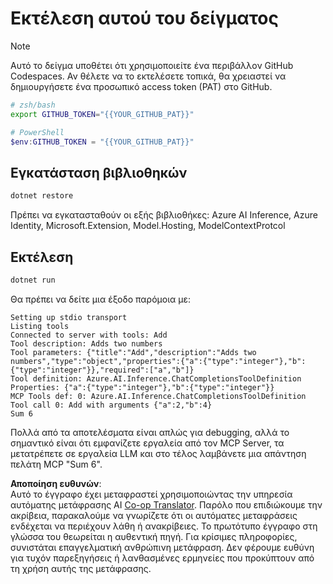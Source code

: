 <!--
CO_OP_TRANSLATOR_METADATA:
{
  "original_hash": "c40c54fa74ded9c223bc0ebfc8a2de7c",
  "translation_date": "2025-07-13T19:03:12+00:00",
  "source_file": "03-GettingStarted/03-llm-client/solution/dotnet/README.md",
  "language_code": "el"
}
-->
# Εκτέλεση αυτού του δείγματος

> [!NOTE]
> Αυτό το δείγμα υποθέτει ότι χρησιμοποιείτε ένα περιβάλλον GitHub Codespaces. Αν θέλετε να το εκτελέσετε τοπικά, θα χρειαστεί να δημιουργήσετε ένα προσωπικό access token (PAT) στο GitHub.
>
> ```bash
> # zsh/bash
> export GITHUB_TOKEN="{{YOUR_GITHUB_PAT}}"
> ```
>
> ```powershell
> # PowerShell
> $env:GITHUB_TOKEN = "{{YOUR_GITHUB_PAT}}"
> ```

## Εγκατάσταση βιβλιοθηκών

```sh
dotnet restore
```

Πρέπει να εγκατασταθούν οι εξής βιβλιοθήκες: Azure AI Inference, Azure Identity, Microsoft.Extension, Model.Hosting, ModelContextProtcol

## Εκτέλεση

```sh 
dotnet run
```

Θα πρέπει να δείτε μια έξοδο παρόμοια με:

```text
Setting up stdio transport
Listing tools
Connected to server with tools: Add
Tool description: Adds two numbers
Tool parameters: {"title":"Add","description":"Adds two numbers","type":"object","properties":{"a":{"type":"integer"},"b":{"type":"integer"}},"required":["a","b"]}
Tool definition: Azure.AI.Inference.ChatCompletionsToolDefinition
Properties: {"a":{"type":"integer"},"b":{"type":"integer"}}
MCP Tools def: 0: Azure.AI.Inference.ChatCompletionsToolDefinition
Tool call 0: Add with arguments {"a":2,"b":4}
Sum 6
```

Πολλά από τα αποτελέσματα είναι απλώς για debugging, αλλά το σημαντικό είναι ότι εμφανίζετε εργαλεία από τον MCP Server, τα μετατρέπετε σε εργαλεία LLM και στο τέλος λαμβάνετε μια απάντηση πελάτη MCP "Sum 6".

**Αποποίηση ευθυνών**:  
Αυτό το έγγραφο έχει μεταφραστεί χρησιμοποιώντας την υπηρεσία αυτόματης μετάφρασης AI [Co-op Translator](https://github.com/Azure/co-op-translator). Παρόλο που επιδιώκουμε την ακρίβεια, παρακαλούμε να γνωρίζετε ότι οι αυτόματες μεταφράσεις ενδέχεται να περιέχουν λάθη ή ανακρίβειες. Το πρωτότυπο έγγραφο στη γλώσσα του θεωρείται η αυθεντική πηγή. Για κρίσιμες πληροφορίες, συνιστάται επαγγελματική ανθρώπινη μετάφραση. Δεν φέρουμε ευθύνη για τυχόν παρεξηγήσεις ή λανθασμένες ερμηνείες που προκύπτουν από τη χρήση αυτής της μετάφρασης.